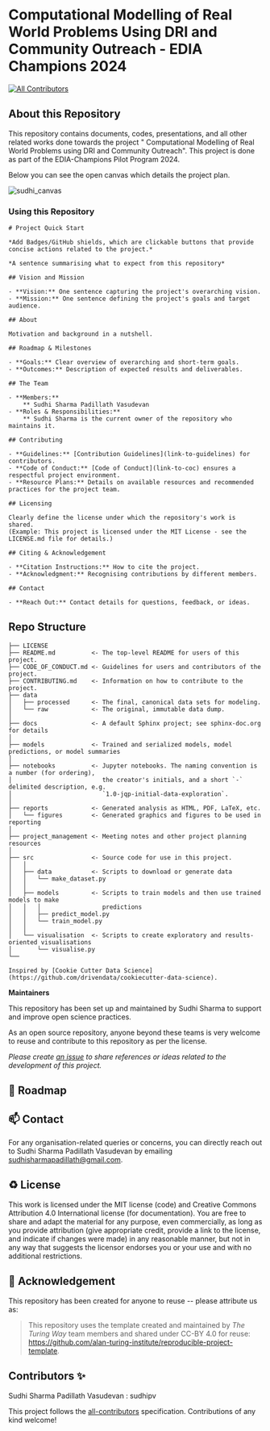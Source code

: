 #  Computational Modelling of Real World Problems Using DRI and Community Outreach - EDIA Champions 2024
<!-- ALL-CONTRIBUTORS-BADGE:START - Do not remove or modify this section -->
[![All Contributors](https://img.shields.io/badge/all_contributors-6-orange.svg?style=flat-square)](#contributors-)
<!-- ALL-CONTRIBUTORS-BADGE:END -->

## About this Repository

This repository contains documents, codes, presentations, and all other related works done towards the project " Computational Modelling of Real World Problems using DRI and Community Outreach". This project is done as part of the EDIA-Champions Pilot Program 2024. 

Below you can see the open canvas which details the project plan.


![sudhi_canvas](https://github.com/user-attachments/assets/4e8a8552-737d-4b7c-984c-a2a6c319cc21)



### Using this Repository



```
# Project Quick Start

*Add Badges/GitHub shields, which are clickable buttons that provide concise actions related to the project.*

*A sentence summarising what to expect from this repository*  

## Vision and Mission

- **Vision:** One sentence capturing the project's overarching vision.
- **Mission:** One sentence defining the project's goals and target audience.

## About

Motivation and background in a nutshell.

## Roadmap & Milestones

- **Goals:** Clear overview of overarching and short-term goals.
- **Outcomes:** Description of expected results and deliverables.

## The Team

- **Members:**
    ** Sudhi Sharma Padillath Vasudevan
- **Roles & Responsibilities:**
    ** Sudhi Sharma is the current owner of the repository who maintains it. 

## Contributing

- **Guidelines:** [Contribution Guidelines](link-to-guidelines) for contributors.
- **Code of Conduct:** [Code of Conduct](link-to-coc) ensures a respectful project environment.
- **Resource Plans:** Details on available resources and recommended practices for the project team.

## Licensing

Clearly define the license under which the repository's work is shared.
(Example: This project is licensed under the MIT License - see the LICENSE.md file for details.)

## Citing & Acknowledgement

- **Citation Instructions:** How to cite the project.
- **Acknowledgment:** Recognising contributions by different members.

## Contact

- **Reach Out:** Contact details for questions, feedback, or ideas.

```


<!--If reusing this repository, delete this section -->

## Repo Structure

```
├── LICENSE
├── README.md          <- The top-level README for users of this project.
├── CODE_OF_CONDUCT.md <- Guidelines for users and contributors of the project.
├── CONTRIBUTING.md    <- Information on how to contribute to the project.
├── data
│   ├── processed      <- The final, canonical data sets for modeling.
│   └── raw            <- The original, immutable data dump.
│
├── docs               <- A default Sphinx project; see sphinx-doc.org for details
│
├── models             <- Trained and serialized models, model predictions, or model summaries
│
├── notebooks          <- Jupyter notebooks. The naming convention is a number (for ordering),
│                         the creator's initials, and a short `-` delimited description, e.g.
│                         `1.0-jqp-initial-data-exploration`.
│
├── reports            <- Generated analysis as HTML, PDF, LaTeX, etc.
│   └── figures        <- Generated graphics and figures to be used in reporting
│
├── project_management <- Meeting notes and other project planning resources
│
├── src                <- Source code for use in this project.
│   │
│   ├── data           <- Scripts to download or generate data
│   │   └── make_dataset.py
│   │
│   ├── models         <- Scripts to train models and then use trained models to make
│   │   │                 predictions
│   │   ├── predict_model.py
│   │   └── train_model.py
│   │
│   └── visualisation  <- Scripts to create exploratory and results-oriented visualisations
│       └── visualise.py
└──

Inspired by [Cookie Cutter Data Science](https://github.com/drivendata/cookiecutter-data-science).
```

**Maintainers**

This repository has been set up and maintained by Sudhi Sharma to support and improve open science practices. 

As an open source repository, anyone beyond these teams is very welcome to reuse and contribute to this repository as per the license.

*Please create [an issue](../../issues) to share references or ideas related to the development of this project.*

🎯 Roadmap
---


📫 Contact
---

For any organisation-related queries or concerns, you can directly reach out to Sudhi Sharma Padillath Vasudevan by emailing [sudhisharmapadillath@gmail.com](mailto:sudhisharmapadillath@gmail.com).

♻️ License
---

This work is licensed under the MIT license (code) and Creative Commons Attribution 4.0 International license (for documentation).
You are free to share and adapt the material for any purpose, even commercially,
as long as you provide attribution (give appropriate credit, provide a link to the license,
and indicate if changes were made) in any reasonable manner, but not in any way that suggests the
licensor endorses you or your use and with no additional restrictions.

🤝 Acknowledgement
---

This repository has been created for anyone to reuse -- please attribute us as:
> This repository uses the template created and maintained by *The Turing Way* team members and shared under CC-BY 4.0 for reuse: https://github.com/alan-turing-institute/reproducible-project-template.

## Contributors ✨
Sudhi Sharma Padillath Vasudevan : sudhipv

<!-- ALL-CONTRIBUTORS-LIST:END -->

This project follows the [all-contributors](https://github.com/all-contributors/all-contributors) specification. Contributions of any kind welcome!
